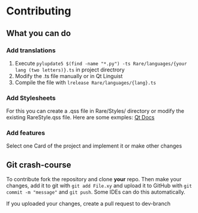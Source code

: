 # Contributing

## What you can do

### Add translations

1. Execute ```pylupdate5 $(find -name "*.py") -ts Rare/languages/{your lang (two letters)}.ts``` in project directrory
2. Modify the .ts file manually or in Qt Linguist
3. Compile the file with ```lrelease Rare/languages/{lang}.ts```

### Add Stylesheets

For this you can create a .qss file in Rare/Styles/ directory or modify the existing RareStyle.qss file. Here are some
exmples:
[Qt Docs](https://doc.qt.io/qt-5/stylesheet-examples.html)

### Add features

Select one Card of the project and implement it or make other changes


## Git crash-course
To contribute fork the repository and clone **your** repo. Then make your changes, add it to git with `git add File.xy` and upload it to GitHub with `git commit -m "message"` and `git push`.
Some IDEs can do this automatically.

If you uploaded your changes, create a pull request to dev-branch
